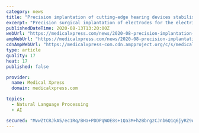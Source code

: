 ```yaml
---
category: news
title: "Precision implantation of cutting-edge hearing devices stabilises residual hearing and improves speech recognition"
excerpt: "Precision surgical implantation of electrodes for the electric-acoustic stimulation of the inner ear can stabilise the long-term residual hearing of severely hearing-impaired people and significantly improve their speech recognition."
publishedDateTime: 2020-08-13T13:20:00Z
webUrl: "https://medicalxpress.com/news/2020-08-precision-implantation-cutting-edge-devices-stabilises.html"
ampWebUrl: "https://medicalxpress.com/news/2020-08-precision-implantation-cutting-edge-devices-stabilises.amp"
cdnAmpWebUrl: "https://medicalxpress-com.cdn.ampproject.org/c/s/medicalxpress.com/news/2020-08-precision-implantation-cutting-edge-devices-stabilises.amp"
type: article
quality: 17
heat: 17
published: false

provider:
  name: Medical Xpress
  domain: medicalxpress.com

topics:
  - Natural Language Processing
  - AI

secured: "MvwZtCRJkA5/ec1Rq/BHa+PDDPqWOE8s+1Qa3M+h2BbrgzCJnb6Q1q6jyRZ9A0pRnrOcQG42CF1/6zzOf30WKiwr2iY5w/Sb2PaBo2yG2a54MJmj9y/vKlpeb2GQo8ckd3vePUDUIyC37jNUXvTxhct649nGJoIinOhsq/sT7nkDG31yYrR3aT3K9+B9Lrzw37sa8n6a9ydGJ+XFuCRlmxbcBFAq7aQIianM7I7NFABMwnClzhFsc9fC5Kap+mcUH9rbDrNK1oUEyOGZO0gZwv1C/CQmaE+9WWfxqxmbGZO7MyIGujejTzP6Ccg2uROQudTZly3oj9+MyEfFj3h0Wg==;U1bNhcxg9ToU+ss9FEQqTg=="
---
```


